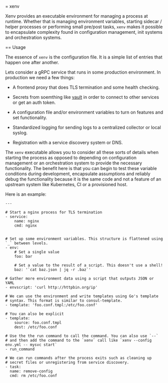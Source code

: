 = xenv

Xenv provides an executable environment for managing a process at
runtime. Whether that is managing environment variables, starting
sidecar / helper processes or performing small pre/post tasks, `xenv`
makes it possible to encapsulate complexity found in configuration
management, init systems and orchestration systems.

== Usage

The essence of `xenv` is the configuration file. It is a simple list
of entries that happen one after another.

Lets consider a gRPC service that runs in some production environment. In production we need a few things:

 - A frontend proxy that does TLS termination and some health checking.

 - Secrets from soemthing like [vault](https://www.vaultproject.io/)
   in order to connect to other services or get an auth token.

 - A configuration file and/or environment variables to turn on
   features and set functionality.

 - Standardized logging for sending logs to a centralized collector or local syslog.

 - Registration with a service discovery system or DNS.

The `xenv` executable allows you to consider all these sorts of
details when starting the process as opposed to depending on
configuration management or an orchestration system to provide the
necessary functionality. The benefit here is that you can begin to
test these variable conditions during development, encapsulate
assumptions and reliably debug the functionality because it is the
same code and not a feature of an upstream system like Kubernetes, CI
or a provisioned host.

Here is an example:
```
---

# Start a nginx process for TLS termination
- service:
    name: nginx
    cmd: nginx


# Set up some environment variables. This structure is flattened using `_` between levels.
- env:
	# Set a single value
    foo: bar

	# Set a value to the result of a script. This doesn't use a shell!
    baz: '`cat baz.json | jq -r .baz`'

# Gather more environment data using a script that outputs JSON or YAML
- envscript: 'curl http://httpbin.org/ip'

# We can use the environment and write templates using Go's template
# syntax. This format is similar to consul-template.
- template: 'foo.conf.tmpl:/etc/foo.conf'

# You can also be explicit
- template:
    source: foo.conf.tmpl
	dest: /etc/foo.conf

# Use the the run command to call the command. You can also use `--`
# and then add the command to the `xenv` call like `xenv --config env.yml -- mysvc start`
- run_command

# We can run commands after the process exits such as cleaning up
# secret files or unregistering from service discovery.
- task:
  name: remove-config
  cmd: rm /etc/foo.conf
```
